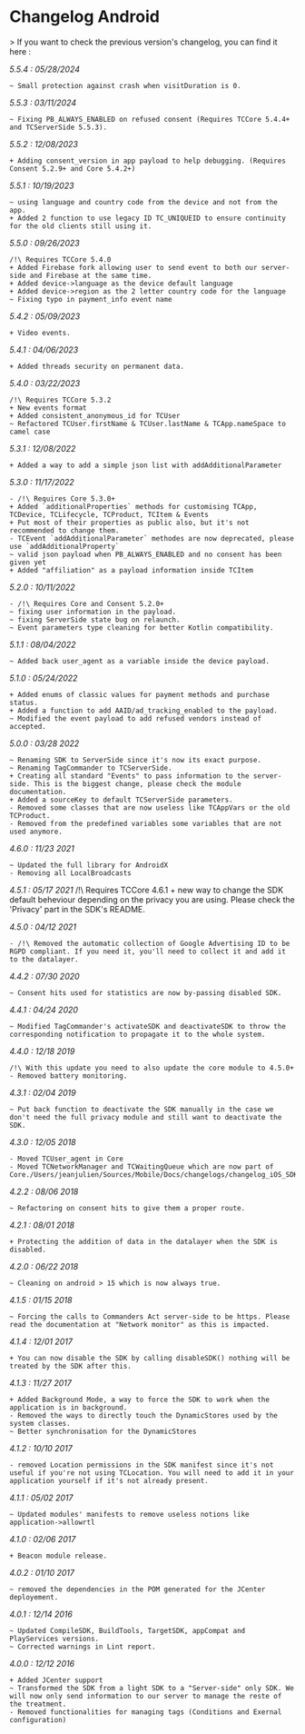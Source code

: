Changelog Android
=================

<div class="warning"></div>
>  If you want to check the previous version's changelog, you can find it here :

*5.5.4 : 05/28/2024*

	~ Small protection against crash when visitDuration is 0.

*5.5.3 : 03/11/2024*

    ~ Fixing PB_ALWAYS_ENABLED on refused consent (Requires TCCore 5.4.4+ and TCServerSide 5.5.3).

*5.5.2 : 12/08/2023*

	+ Adding consent_version in app payload to help debugging. (Requires Consent 5.2.9+ and Core 5.4.2+)

*5.5.1 : 10/19/2023*

	~ using language and country code from the device and not from the app.
	+ Added 2 function to use legacy ID TC_UNIQUEID to ensure continuity for the old clients still using it.

*5.5.0 : 09/26/2023*

	/!\ Requires TCCore 5.4.0
	+ Added Firebase fork allowing user to send event to both our server-side and Firebase at the same time.
	+ Added device->language as the device default language
	+ Added device->region as the 2 letter country code for the language
	~ Fixing typo in payment_info event name

*5.4.2 : 05/09/2023*

	+ Video events.

*5.4.1 : 04/06/2023*

	+ Added threads security on permanent data.

*5.4.0 : 03/22/2023*

	/!\ Requires TCCore 5.3.2
	+ New events format
	+ Added consistent_anonymous_id for TCUser
	~ Refactored TCUser.firstName & TCUser.lastName & TCApp.nameSpace to camel case


*5.3.1 : 12/08/2022*

	+ Added a way to add a simple json list with addAdditionalParameter


*5.3.0 : 11/17/2022*

    - /!\ Requires Core 5.3.0+
	+ Added `additionalProperties` methods for customising TCApp, TCDevice, TCLifecycle, TCProduct, TCItem & Events
	+ Put most of their properties as public also, but it's not recommended to change them.
	- TCEvent `addAdditionalParameter` methodes are now deprecated, please use `addAdditionalProperty`
	~ valid json payload when PB_ALWAYS_ENABLED and no consent has been given yet
	+ Added "affiliation" as a payload information inside TCItem


*5.2.0 : 10/11/2022*

	- /!\ Requires Core and Consent 5.2.0+
	~ fixing user information in the payload.
	~ fixing ServerSide state bug on relaunch.
	~ Event parameters type cleaning for better Kotlin compatibility.

*5.1.1 : 08/04/2022*

	~ Added back user_agent as a variable inside the device payload.

*5.1.0 : 05/24/2022*

	+ Added enums of classic values for payment methods and purchase status.
	+ Added a function to add AAID/ad_tracking_enabled to the payload.
	~ Modified the event payload to add refused vendors instead of accepted.

*5.0.0 : 03/28 2022*

	~ Renaming SDK to ServerSide since it's now its exact purpose.
	~ Renaming TagCommander to TCServerSide.
	+ Creating all standard "Events" to pass information to the server-side. This is the biggest change, please check the module documentation.
	+ Added a sourceKey to default TCServerSide parameters.
	- Removed some classes that are now useless like TCAppVars or the old TCProduct.
	- Removed from the predefined variables some variables that are not used anymore.

*4.6.0 : 11/23 2021*

	~ Updated the full library for AndroidX
	- Removing all LocalBroadcasts


*4.5.1 : 05/17 2021*
	/!\ Requires TCCore 4.6.1
	+ new way to change the SDK default beheviour depending on the privacy you are using. Please check the 'Privacy' part in the SDK's README.

*4.5.0 : 04/12 2021*

	- /!\ Removed the automatic collection of Google Advertising ID to be RGPD compliant. If you need it, you'll need to collect it and add it to the datalayer.

*4.4.2 : 07/30 2020*

	~ Consent hits used for statistics are now by-passing disabled SDK.

*4.4.1 : 04/24 2020*

	~ Modified TagCommander's activateSDK and deactivateSDK to throw the corresponding notification to propagate it to the whole system.

*4.4.0 : 12/18 2019*

	/!\ With this update you need to also update the core module to 4.5.0+
	- Removed battery monitoring.

*4.3.1 : 02/04 2019*

	~ Put back function to deactivate the SDK manually in the case we don't need the full privacy module and still want to deactivate the SDK.

*4.3.0 : 12/05 2018*

	- Moved TCUser_agent in Core
	- Moved TCNetworkManager and TCWaitingQueue which are now part of Core./Users/jeanjulien/Sources/Mobile/Docs/changelogs/changelog_iOS_SDK.md

*4.2.2 : 08/06 2018*

	~ Refactoring on consent hits to give them a proper route.

*4.2.1 : 08/01 2018*

	+ Protecting the addition of data in the datalayer when the SDK is disabled.

*4.2.0 : 06/22 2018*

	~ Cleaning on android > 15 which is now always true.

*4.1.5 : 01/15 2018*

	~ Forcing the calls to Commanders Act server-side to be https. Please read the documentation at "Network monitor" as this is impacted.

*4.1.4 : 12/01 2017*

	+ You can now disable the SDK by calling disableSDK() nothing will be treated by the SDK after this.

*4.1.3 : 11/27 2017*

	+ Added Background Mode, a way to force the SDK to work when the application is in background.
	- Removed the ways to directly touch the DynamicStores used by the system classes.
	~ Better synchronisation for the DynamicStores

*4.1.2 : 10/10 2017*

	- removed Location permissions in the SDK manifest since it's not useful if you're not using TCLocation. You will need to add it in your application yourself if it's not already present.

*4.1.1 : 05/02 2017*

	~ Updated modules' manifests to remove useless notions like application->allowrtl

*4.1.0 : 02/06 2017*

	+ Beacon module release.

*4.0.2 : 01/10 2017*

	~ removed the dependencies in the POM generated for the JCenter deployement.

*4.0.1 : 12/14 2016*

	~ Updated CompileSDK, BuildTools, TargetSDK, appCompat and PlayServices versions.
	~ Corrected warnings in Lint report.

*4.0.0 : 12/12 2016*

    + Added JCenter support
    ~ Transformed the SDK from a light SDK to a "Server-side" only SDK. We will now only send information to our server to manage the reste of the treatment.
    - Removed functionalities for managing tags (Conditions and Exernal configuration)

